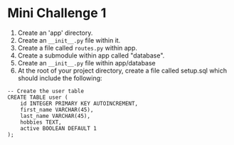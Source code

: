 # Mini Challenge 1

1. Create an 'app' directory.
2. Create an `__init__.py` file within it.
3. Create a file called `routes.py` within app.
4. Create a submodule within app called "database".
5. Create an `__init__.py` file within app/database
6. At the root of your project directory, create a file called setup.sql which should include the following:

```
-- Create the user table
CREATE TABLE user (
    id INTEGER PRIMARY KEY AUTOINCREMENT,
    first_name VARCHAR(45),
    last_name VARCHAR(45),
    hobbies TEXT,
    active BOOLEAN DEFAULT 1
);
```
